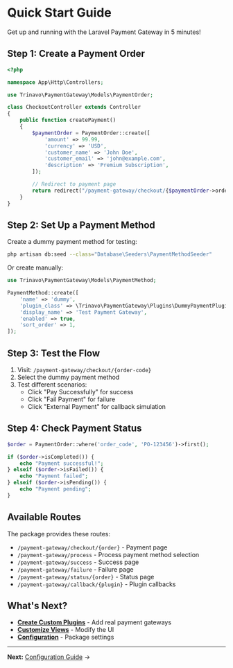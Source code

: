 # Quick Start Guide

Get up and running with the Laravel Payment Gateway in 5 minutes!

## Step 1: Create a Payment Order

```php
<?php

namespace App\Http\Controllers;

use Trinavo\PaymentGateway\Models\PaymentOrder;

class CheckoutController extends Controller
{
    public function createPayment()
    {
        $paymentOrder = PaymentOrder::create([
            'amount' => 99.99,
            'currency' => 'USD',
            'customer_name' => 'John Doe',
            'customer_email' => 'john@example.com',
            'description' => 'Premium Subscription',
        ]);

        // Redirect to payment page
        return redirect("/payment-gateway/checkout/{$paymentOrder->order_code}");
    }
}
```

## Step 2: Set Up a Payment Method

Create a dummy payment method for testing:

```bash
php artisan db:seed --class="Database\Seeders\PaymentMethodSeeder"
```

Or create manually:

```php
use Trinavo\PaymentGateway\Models\PaymentMethod;

PaymentMethod::create([
    'name' => 'dummy',
    'plugin_class' => \Trinavo\PaymentGateway\Plugins\DummyPaymentPlugin::class,
    'display_name' => 'Test Payment Gateway',
    'enabled' => true,
    'sort_order' => 1,
]);
```

## Step 3: Test the Flow

1. Visit: `/payment-gateway/checkout/{order-code}`
2. Select the dummy payment method
3. Test different scenarios:
   - Click "Pay Successfully" for success
   - Click "Fail Payment" for failure
   - Click "External Payment" for callback simulation

## Step 4: Check Payment Status

```php
$order = PaymentOrder::where('order_code', 'PO-123456')->first();

if ($order->isCompleted()) {
    echo "Payment successful!";
} elseif ($order->isFailed()) {
    echo "Payment failed";
} elseif ($order->isPending()) {
    echo "Payment pending";
}
```

## Available Routes

The package provides these routes:

- `/payment-gateway/checkout/{order}` - Payment page
- `/payment-gateway/process` - Process payment method selection
- `/payment-gateway/success` - Success page
- `/payment-gateway/failure` - Failure page
- `/payment-gateway/status/{order}` - Status page
- `/payment-gateway/callback/{plugin}` - Plugin callbacks

## What's Next?

- **[Create Custom Plugins](creating-plugins.md)** - Add real payment gateways
- **[Customize Views](views-layouts.md)** - Modify the UI
- **[Configuration](configuration.md)** - Package settings

---

**Next:** [Configuration Guide](configuration.md) →
